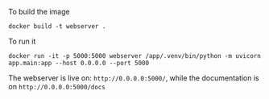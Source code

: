 To build the image

```
docker build -t webserver .
```

To run it
```
docker run -it -p 5000:5000 webserver /app/.venv/bin/python -m uvicorn app.main:app --host 0.0.0.0 --port 5000
```
The webserver is live on: `http://0.0.0.0:5000/`, while the documentation is on `http://0.0.0.0:5000/docs`